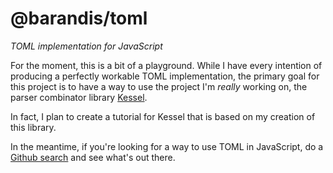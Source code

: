 # @barandis/toml
*TOML implementation for JavaScript*

For the moment, this is a bit of a playground. While I have every intention of producing a perfectly workable TOML implementation, the primary goal for this project is to have a way to use the project I'm *really* working on, the parser combinator library [Kessel](https://github.com/Barandis/kessel).

In fact, I plan to create a tutorial for Kessel that is based on my creation of this library.

In the meantime, if you're looking for a way to use TOML in JavaScript, do a [Github search](https://github.com/search?l=JavaScript&q=toml&type=Repositories) and see what's out there.